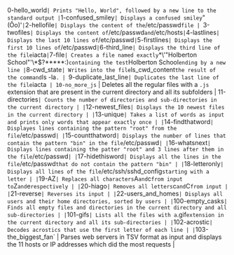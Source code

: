 0-hello_world` | Prints "Hello, World", followed by a new line to the standard output |
`1-confused_smiley` | Displays a confused smiley `"(Ôo)'` |
`2-hellofile` | Displays the content of the `/etc/passwd`file |
`3-twofiles` | Displays the content of `/etc/passwd` and `/etc/hosts` |
`4-lastlines` | Displays the last 10 lines of `/etc/passwd` |
`5-firstlines` | Displays the first 10 lines of `/etc/passwd` |
`6-third_line` | Displays the third line of the file `iacta` |
`7-file` | Creates a file named exactly `\*\\'"Holberton School"\'\\*$\?\*\*\*\*\*:)` containing the test `Holberton School` ending by a new line |
`8-cwd_state` | Writes into the file `ls_cwd_content` the result of the command `ls -la`. |
`9-duplicate_last_line` | Duplicates the last line of the file `iacta` |
10-no_more_js` | Deletes all the regular files with a `.js` extension that are present in the current directory and all its subfolders |
11-directories` | Counts the number of directories and sub-directories in the current directory |
| `12-newest_files` | Displays the 10 newest files in the current directory |
| `13-unique` | Takes a list of words as input and prints only words that appear exactly once |
| `14-findthatword` | Displayes lines containing the pattern "root" from the file `/etc/passwd` |
| `15-countthatword` | Displays the number of lines that contain the pattern "bin" in the file `/etc/passwd` |
| `16-whatsnext` | Displays lines containing the patter "root" and 3 lines after them in the file `/etc/passwd` |
| `17-hidethisword` | Displays all the lines in the file `/etc/passwd` that do not contain the pattern "bin" |
| `18-letteronly` | Displays all lines of the file `/etc/ssh/sshd_config` starting with a letter |
| `19-AZ` | Replaces all characters `A` and `c` from input to `Z` and `e` respectively |
| `20-hiago` | Removes all letters `c` and `C` from input |
| `21-reverse` | Reverses its input |
| `22-users_and_homes` | Displays all users and their home directories, sorted by users |
| `100-empty_casks` | Finds all empty files and directories in the current directory and all sub-directories |
| `101-gifs` | Lists all the files with a `.gif` extension in the current directory and all its sub-directories |
| `102-acrostic` | Decodes acrostics that use the first letter of each line |
| `103-the_biggest_fan` | Parses web servers in TSV format as input and displays the 11 hosts or IP addresses which did the most requests |
